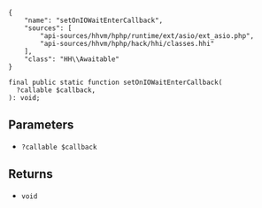 ``` yamlmeta
{
    "name": "setOnIOWaitEnterCallback",
    "sources": [
        "api-sources/hhvm/hphp/runtime/ext/asio/ext_asio.php",
        "api-sources/hhvm/hphp/hack/hhi/classes.hhi"
    ],
    "class": "HH\\Awaitable"
}
```




``` Hack
final public static function setOnIOWaitEnterCallback(
  ?callable $callback,
): void;
```




## Parameters




+ ` ?callable $callback `




## Returns




* ` void `
<!-- HHAPIDOC -->
